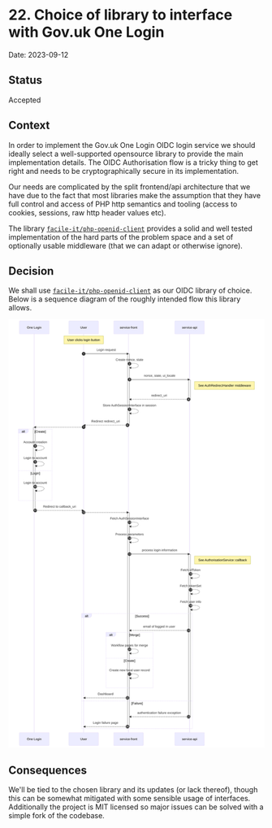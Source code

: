 # 22. Choice of library to interface with Gov.uk One Login

Date: 2023-09-12

## Status

Accepted

## Context

In order to implement the Gov.uk One Login OIDC login service we should ideally select a well-supported opensource
library to provide the main implementation details. The OIDC Authorisation flow is a tricky thing to get right and
needs to be cryptographically secure in its implementation.

Our needs are complicated by the split frontend/api architecture that we have due to the fact that most libraries make
the assumption that they have full control and access of PHP http semantics and tooling (access to cookies, sessions,
raw http header values etc).

The library [`facile-it/php-openid-client`](https://github.com/facile-it/php-openid-client) provides a solid and well tested implementation of the hard parts of the
problem space and a set of optionally usable middleware (that we can adapt or otherwise ignore).

## Decision

We shall use [`facile-it/php-openid-client`](https://github.com/facile-it/php-openid-client) as our OIDC library of choice. Below is a sequence diagram of the roughly
intended flow this library allows.

![](../diagrams/OIDC%20login%20flow.svg)

## Consequences

We'll be tied to the chosen library and its updates (or lack thereof), though this can be somewhat mitigated with some
sensible usage of interfaces. Additionally the project is MIT licensed so major issues can be solved with a simple fork
of the codebase.

